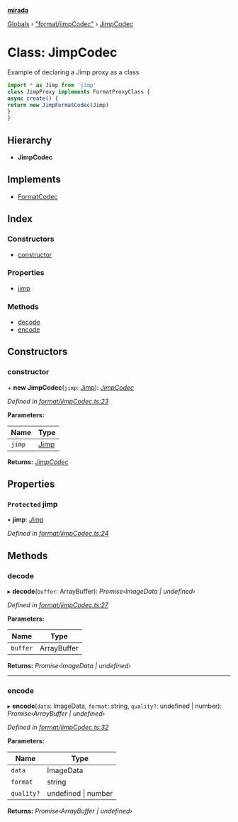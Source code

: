 **[mirada](../README.md)**

[Globals](../README.md) › ["format/jimpCodec"](../modules/_format_jimpcodec_.md) › [JimpCodec](_format_jimpcodec_.jimpcodec.md)

# Class: JimpCodec

Example of declaring a Jimp proxy as a class

```ts
import * as Jimp from 'jimp'
class JimpProxy implements FormatProxyClass {
async create() {
return new JimpFormatCodec(Jimp)
}
}
```

## Hierarchy

* **JimpCodec**

## Implements

* [FormatCodec](../interfaces/_types_mirada_.formatcodec.md)

## Index

### Constructors

* [constructor](_format_jimpcodec_.jimpcodec.md#constructor)

### Properties

* [jimp](_format_jimpcodec_.jimpcodec.md#protected-jimp)

### Methods

* [decode](_format_jimpcodec_.jimpcodec.md#decode)
* [encode](_format_jimpcodec_.jimpcodec.md#encode)

## Constructors

###  constructor

\+ **new JimpCodec**(`jimp`: [Jimp](../modules/_format_jimpcodec_.md#jimp)): *[JimpCodec](_format_jimpcodec_.jimpcodec.md)*

*Defined in [format/jimpCodec.ts:23](https://github.com/cancerberoSgx/mirada/blob/dd33d35/mirada/src/format/jimpCodec.ts#L23)*

**Parameters:**

Name | Type |
------ | ------ |
`jimp` | [Jimp](../modules/_format_jimpcodec_.md#jimp) |

**Returns:** *[JimpCodec](_format_jimpcodec_.jimpcodec.md)*

## Properties

### `Protected` jimp

• **jimp**: *[Jimp](../modules/_format_jimpcodec_.md#jimp)*

*Defined in [format/jimpCodec.ts:24](https://github.com/cancerberoSgx/mirada/blob/dd33d35/mirada/src/format/jimpCodec.ts#L24)*

## Methods

###  decode

▸ **decode**(`buffer`: ArrayBuffer): *Promise‹ImageData | undefined›*

*Defined in [format/jimpCodec.ts:27](https://github.com/cancerberoSgx/mirada/blob/dd33d35/mirada/src/format/jimpCodec.ts#L27)*

**Parameters:**

Name | Type |
------ | ------ |
`buffer` | ArrayBuffer |

**Returns:** *Promise‹ImageData | undefined›*

___

###  encode

▸ **encode**(`data`: ImageData, `format`: string, `quality?`: undefined | number): *Promise‹ArrayBuffer | undefined›*

*Defined in [format/jimpCodec.ts:32](https://github.com/cancerberoSgx/mirada/blob/dd33d35/mirada/src/format/jimpCodec.ts#L32)*

**Parameters:**

Name | Type |
------ | ------ |
`data` | ImageData |
`format` | string |
`quality?` | undefined \| number |

**Returns:** *Promise‹ArrayBuffer | undefined›*